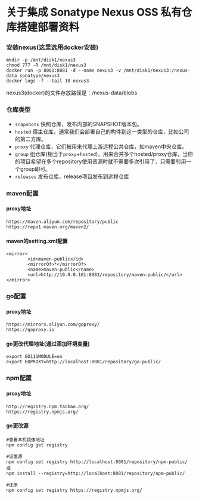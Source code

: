 # 关于集成 Sonatype Nexus OSS 私有仓库搭建部署资料

### 安装nexus(这里选用docker安装)

```
mkdir -p /mnt/disk1/nexus3
chmod 777 -R /mnt/disk1/nexus3
docker run -p 8081:8081 -d --name nexus3 -v /mnt/disk1/nexus3:/nexus-data sonatype/nexus3
docker logs -f --tail 10 nexus3
```
nexus3(docker)的文件存放路径是：/nexus-data/blobs

### 仓库类型
- `snapshots`  快照仓库，发布内部的SNAPSHOT版本包。
- `hosted`  宿主仓库，通常我们会部署自己的构件到这一类型的仓库，比如公司的第二方库。
- `proxy`  代理仓库，它们被用来代理上游远程公共仓库，如maven中央仓库。
- `group`  组仓库(相当于`proxy`+`hosted`)，用来合并多个hosted/proxy仓库，当你的项目希望在多个repository使用资源时就不需要多次引用了，只需要引用一个group即可。
- `releases`  发布仓库，release项目发布到远程仓库

### maven配置
#### proxy地址

```
https://maven.aliyun.com/repository/public
https://repo1.maven.org/maven2/
```
 
#### maven的setting.xml配置
```
<mirror>
        <id>maven-public</id>
        <mirrorOf>*</mirrorOf>
        <name>maven-public</name>
        <url>http://10.0.0.101:8081/repository/maven-public/</url>
</mirror>
```

### go配置
#### proxy地址
```
https://mirrors.aliyun.com/goproxy/
https://goproxy.io
```

#### go更改代理地址(通过添加环境变量)
```
export GO111MODULE=on
export GOPROXY=http://localhost:8081/repository/go-public/
```

### npm配置
#### proxy地址
```
http://registry.npm.taobao.org/
https://registry.npmjs.org/
```

#### go更改源

```
#查看本机镜像地址
npm config get registry

#设置源
npm config set registry http://localhost:8081/repository/npm-public/
或
npm install --registry=http://localhost:8081/repository/npm-public/

#还原
npm config set registry https://registry.npmjs.org/
```
